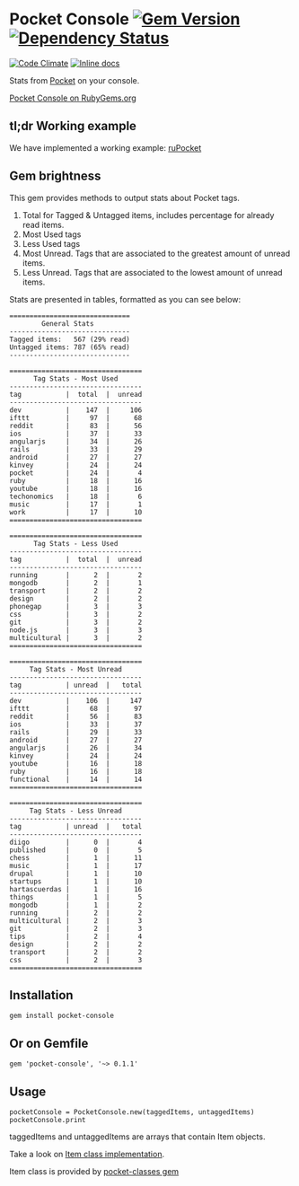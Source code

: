 # Pocket Console [![Gem Version](https://badge.fury.io/rb/pocket-console.svg)](http://badge.fury.io/rb/pocket-console) [![Dependency Status](https://gemnasium.com/HartasCuerdas/pocket-console.svg)](https://gemnasium.com/HartasCuerdas/pocket-console)

[![Code Climate](https://codeclimate.com/github/HartasCuerdas/pocket-console/badges/gpa.svg)](https://codeclimate.com/github/HartasCuerdas/pocket-console) [![Inline docs](http://inch-ci.org/github/HartasCuerdas/pocket-console.svg?branch=master&style=flat)](http://inch-ci.org/github/HartasCuerdas/pocket-console)

Stats from [Pocket](http://getpocket.com) on your console.

[Pocket Console on RubyGems.org](https://rubygems.org/gems/pocket-console)

## tl;dr Working example

We have implemented a working example: [ruPocket](https://github.com/HartasCuerdas/ruPocket)

## Gem brightness

This gem provides methods to output stats about Pocket tags.

1. Total for Tagged & Untagged items, includes percentage for already read items.
2. Most Used tags
3. Less Used tags
4. Most Unread. Tags that are associated to the greatest amount of unread items.
5. Less Unread. Tags that are associated to the lowest amount of unread items.

Stats are presented in tables, formatted as you can see below:

    ==============================
            General Stats
    ------------------------------
    Tagged items:   567 (29% read)
    Untagged items: 787 (65% read)
    ------------------------------

    =================================
          Tag Stats - Most Used
    ---------------------------------
    tag           |  total  |  unread
    ---------------------------------
    dev           |    147  |     106
    ifttt         |     97  |      68
    reddit        |     83  |      56
    ios           |     37  |      33
    angularjs     |     34  |      26
    rails         |     33  |      29
    android       |     27  |      27
    kinvey        |     24  |      24
    pocket        |     24  |       4
    ruby          |     18  |      16
    youtube       |     18  |      16
    techonomics   |     18  |       6
    music         |     17  |       1
    work          |     17  |      10
    =================================

    =================================
          Tag Stats - Less Used
    ---------------------------------
    tag           |  total  |  unread
    ---------------------------------
    running       |      2  |       2
    mongodb       |      2  |       1
    transport     |      2  |       2
    design        |      2  |       2
    phonegap      |      3  |       3
    css           |      3  |       2
    git           |      3  |       2
    node.js       |      3  |       3
    multicultural |      3  |       2
    =================================

    =================================
         Tag Stats - Most Unread
    ---------------------------------
    tag           | unread  |   total
    ---------------------------------
    dev           |    106  |     147
    ifttt         |     68  |      97
    reddit        |     56  |      83
    ios           |     33  |      37
    rails         |     29  |      33
    android       |     27  |      27
    angularjs     |     26  |      34
    kinvey        |     24  |      24
    youtube       |     16  |      18
    ruby          |     16  |      18
    functional    |     14  |      14
    =================================

    =================================
         Tag Stats - Less Unread
    ---------------------------------
    tag           | unread  |   total
    ---------------------------------
    diigo         |      0  |       4
    published     |      0  |       5
    chess         |      1  |      11
    music         |      1  |      17
    drupal        |      1  |      10
    startups      |      1  |      10
    hartascuerdas |      1  |      16
    things        |      1  |       5
    mongodb       |      1  |       2
    running       |      2  |       2
    multicultural |      2  |       3
    git           |      2  |       3
    tips          |      2  |       4
    design        |      2  |       2
    transport     |      2  |       2
    css           |      2  |       3
    =================================

## Installation

    gem install pocket-console

## Or on Gemfile

    gem 'pocket-console', '~> 0.1.1'

## Usage

    pocketConsole = PocketConsole.new(taggedItems, untaggedItems)
    pocketConsole.print

taggedItems and untaggedItems are arrays that contain Item objects.

Take a look on [Item class implementation](https://github.com/HartasCuerdas/pocket-classes/blob/master/lib/item.rb).

Item class is provided by [pocket-classes gem](https://rubygems.org/gems/pocket-classes)
